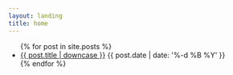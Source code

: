 ```yaml
---
layout: landing
title: home
---
```

<ul class='list-group list-group-light'>
  {% for post in site.posts %}
    <li class='list-group-item d-flex justify-content-between align-items-center'>
      <a href='{{ post.url }}'>{{ post.title | downcase }}</a>
      <span class='badge badge-secondary rounded-pill'>{{ post.date | date: '%-d %B %Y' }}</span>
    </li>
  {% endfor %}
</ul>
